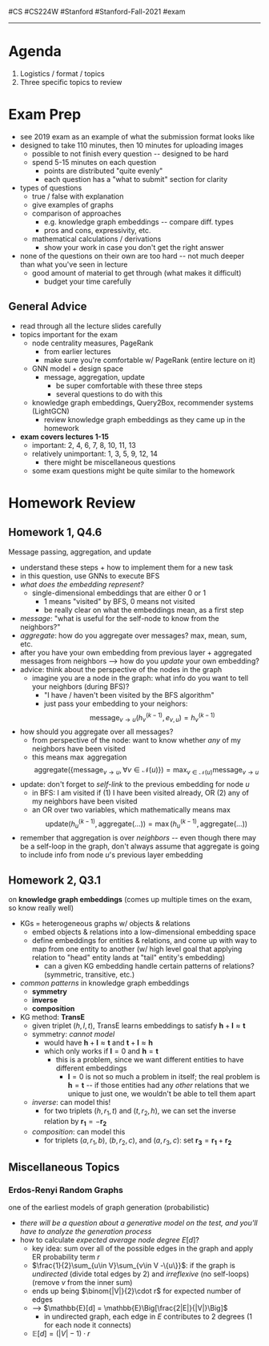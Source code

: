 #CS #CS224W #Stanford #Stanford-Fall-2021 #exam 
___
# Agenda
1. Logistics / format / topics
2. Three specific topics to review

# Exam Prep
- see 2019 exam as an example of what the submission format looks like
- designed to take 110 minutes, then 10 minutes for uploading images
	- possible to not finish every question -- designed to be hard
	- spend 5-15 minutes on each question
		- points are distributed "quite evenly"
		- each question has a "what to submit" section for clarity
- types of questions
	- true / false with explanation
	- give examples of graphs
	- comparison of approaches
		- e.g. knowledge graph embeddings -- compare diff. types
		- pros and cons, expressivity, etc.
	- mathematical calculations / derivations
		- show your work in case you don't get the right answer
- none of the questions on their own are too hard -- not much deeper than what you've seen in lecture
	- good amount of material to get through (what makes it difficult)
		- budget your time carefully

## General Advice
- read through all the lecture slides carefully
- topics important for the exam
	- node centrality measures, PageRank
		- from earlier lectures
		- make sure you're comfortable w/ PageRank (entire lecture on it)
	- GNN model + design space
		- message, aggregation, update
			- be super comfortable with these three steps
			- several questions to do with this
	- knowledge graph embeddings, Query2Box, recommender systems (LightGCN)
		- review knowledge graph embeddings as they came up in the homework
- **exam covers lectures 1-15**
	- important: 2, 4, 6, 7, 8, 10, 11, 13
	- relatively unimportant: 1, 3, 5, 9, 12, 14
		- there might be miscellaneous questions
	- some exam questions might be quite similar to the homework

# Homework Review
## Homework 1, Q4.6
Message passing, aggregation, and update
- understand these steps + how to implement them for a new task
- in this question, use GNNs to execute BFS
- *what does the embedding represent?*
	- single-dimensional embeddings that are either 0 or 1
		- 1 means "visited" by BFS, 0 means not visited
		- be really clear on what the embeddings mean, as a first step
- *message*: "what is useful for the self-node to know from the neighbors?"
- *aggregate*: how do you aggregate over messages? max, mean, sum, etc.
- after you have your own embedding from previous layer + aggregated messages from neighbors --> how do you *update* your own embedding?
- advice: think about the perspective of the nodes in the graph
	- imagine you are a node in the graph: what info do you want to tell your neighbors (during BFS)?
		- "I have / haven't been visited by the BFS algorithm"
		- just pass your embedding to your neighors:
$$\text{message}_{v\rightarrow u}(h_v^{(k-1)}, e_{v,u})=h_v^{(k-1)}$$
- how should you aggregate over all messages?
	- from perspective of the node: want to know whether *any* of my neighbors have been visited
	- this means $\max$ aggregation
$$\text{aggregate}(\{\text{message}_{v\rightarrow u}, \forall v\in\mathcal{N}(u)\})=\max_{v\in\mathcal{N}(u)}\text{message}_{v\rightarrow u}$$
- update: don't forget to *self-link* to the previous embedding for node $u$
	- in BFS: I am visited if (1) I have been visited already, OR (2) any of my neighbors have been visited
	- an OR over two variables, which mathematically means max
$$\text{update}\big(h_u^{(k-1)},\text{aggregate}(\dots)\big) = \max\big(h_u^{(k-1)},\text{aggregate}(\dots)\big)$$
- remember that aggregation is over *neighbors* -- even though there may be a self-loop in the graph, don't always assume that $\text{aggregate}$ is going to include info from node $u$'s previous layer embedding

## Homework 2, Q3.1
on **knowledge graph embeddings** (comes up multiple times on the exam, so know really well)
- KGs = heterogeneous graphs w/ objects & relations
	- embed objects & relations into a low-dimensional embedding space
	- define embeddings for entities & relations, and come up with way to map from one entity to another (w/ high level goal that applying relation to "head" entity lands at "tail" entity's embedding)
		- can a given KG embedding handle certain patterns of relations? (symmetric, transitive, etc.)
- *common patterns* in knowledge graph embeddings
	- **symmetry**
	- **inverse**
	- **composition**
- KG method: **TransE**
	- given triplet $(h, l, t)$,  TransE learns embeddings to satisfy $\mathbf{h}+\mathbf{l}\approx\mathbf{t}$
	- symmetry: *cannot model*
		- would have $\mathbf{h}+\mathbf{l}\approx\mathbf{t}$ and $\mathbf{t}+\mathbf{l}\approx\mathbf{h}$
		- which only works if $\mathbf{l} = 0$ and $\mathbf{h} = \mathbf{t}$
			- this is a problem, since we want different entities to have different embeddings
				- $\mathbf{l} = 0$ is not so much a problem in itself; the real problem is $\mathbf{h} = \mathbf{t}$ -- if those entities had any *other* relations that we unique to just one, we wouldn't be able to tell them apart
	- *inverse*: can model this!
		- for two triplets $(h, r_1, t)$ and $(t, r_2, h)$, we can set the inverse relation by $\mathbf{r_1} = -\mathbf{r_2}$
	- *composition*: can model this
		- for triplets $(a, r_1, b)$, $(b, r_2, c)$, and $(a, r_3, c)$: set $\mathbf{r_3} = \mathbf{r_1}+\mathbf{r_2}$

## Miscellaneous Topics
### Erdos-Renyi Random Graphs
one of the earliest models of graph generation (probabilistic)
- *there will be a question about a generative model on the test, and you'll have to analyze the generation process*
- how to calculate *expected average node degree* $E[d]$?
	- key idea: sum over all of the possible edges in the graph and apply ER probability term $r$
	- $\frac{1}{2}\sum_{u\in V}\sum_{v\in V -\{u\}}$: if the graph is *undirected* (divide total edges by 2) and *irreflexive* (no self-loops) (remove $v$ from the inner sum)
	- ends up being $\binom{|V|}{2}\cdot r$ for expected number of edges
	- --> $\mathbb{E}[d] = \mathbb{E}\Big[\frac{2|E|}{|V|}\Big]$
		- in undirected graph, each edge in $E$ contributes to 2 degrees (1 for each node it connects)
	- $\mathbb{E}[d] = (|V|-1)\cdot r$